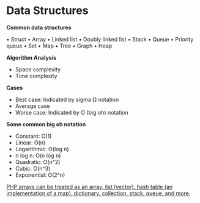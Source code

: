 # Data Structures

**Common data structures**

• Struct
• Array
• Linked list
• Doubly linked list
• Stack
• Queue
• Priority queue
• Set
• Map
• Tree
• Graph
• Heap

**Algorithm Analysis**

- Space complexity
- Time complexity

**Cases**

- Best case:  Indicated by sigma Ω notation
- Average case
- Worse case: Indicated by O (big oh) notation

**Some common big oh notation**

- Constant: O(1)
- Linear: O(n)
- Logarithmic: O(log n)
- n log n: O(n log n)
- Quadratic: O(n^2)
- Cubic: O(n^3)
- Exponential: O(2^n)



<u>PHP arrays  can be treated as an array, list (vector), hash table (an implementation of a map), dictionary, collection, stack, queue, and more.</u>



 